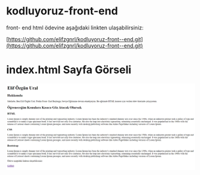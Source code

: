 # kodluyoruz-front-end
front- end html ödevine aşağıdaki linkten ulaşabilirsiniz:

[https://github.com/elifzgnrl/kodluyoruz-front--end.git](https://github.com/elifzgnrl/kodluyoruz-front--end.git)

# index.html Sayfa Görseli
![](index.PNG)
